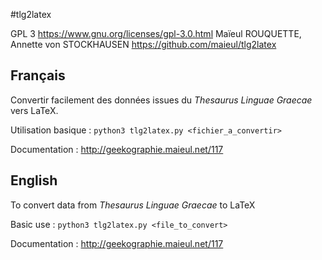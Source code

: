 #tlg2latex

GPL 3 https://www.gnu.org/licenses/gpl-3.0.html
Maïeul ROUQUETTE, Annette von STOCKHAUSEN
https://github.com/maieul/tlg2latex

## Français
Convertir facilement des données issues du *Thesaurus Linguae Graecae* vers LaTeX.

Utilisation basique : ```python3 tlg2latex.py <fichier_a_convertir>```

Documentation : http://geekographie.maieul.net/117

## English
To convert data from *Thesaurus Linguae Graecae* to LaTeX

Basic use : ```python3 tlg2latex.py <file_to_convert>```

Documentation : http://geekographie.maieul.net/117
